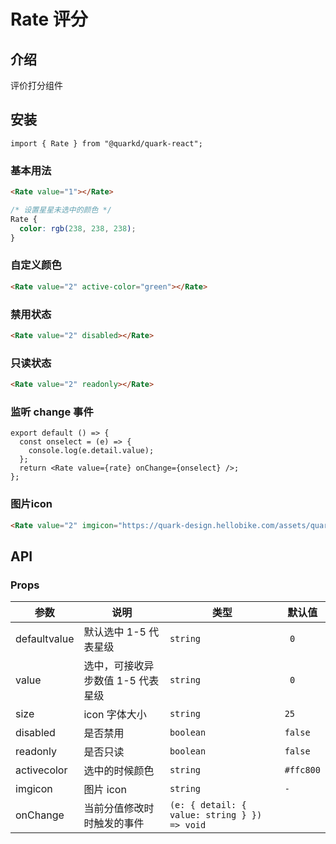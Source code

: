 # Rate 评分

## 介绍

评价打分组件

## 安装

```tsx
import { Rate } from "@quarkd/quark-react";
```

### 基本用法

```html
<Rate value="1"></Rate>
```

```css
/* 设置星星未选中的颜色 */
Rate {
  color: rgb(238, 238, 238);
}
```

### 自定义颜色

```html
<Rate value="2" active-color="green"></Rate>
```

### 禁用状态

```html
<Rate value="2" disabled></Rate>
```

### 只读状态

```html
<Rate value="2" readonly></Rate>
```

### 监听 change 事件

```tsx
export default () => {
  const onselect = (e) => {
    console.log(e.detail.value);
  };
  return <Rate value={rate} onChange={onselect} />;
};
```

### 图片icon

```html
<Rate value="2" imgicon="https://quark-design.hellobike.com/assets/quark-logo.7fd50e67.png"></Rate>
```

## API

### Props

| 参数         | 说明                              | 类型                                 | 默认值    |
| ------------ | --------------------------------- | ------------------------------------ | --------- |
| defaultvalue | 默认选中 1-5 代表星级             | `string`                             | ` 0`      |
| value        | 选中，可接收异步数值 1-5 代表星级 | `string`                             | ` 0`      |
| size         | icon 字体大小                     | `string`                             | `25`      |
| disabled     | 是否禁用                          | `boolean`                            | `false`   |
| readonly     | 是否只读                          | `boolean`                            | `false`   |
| activecolor  | 选中的时候颜色                    | `string`                             | `#ffc800` |
| imgicon      | 图片 icon                       | `string`                             | `-`       |
| onChange     | 当前分值修改时时触发的事件        | `(e: { detail: { value: string } }) => void` |           |
